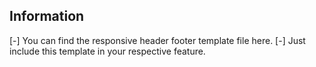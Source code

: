 ## Information ##
[-] You can find the responsive header footer template file here.
[-] Just include this template in your respective feature. 